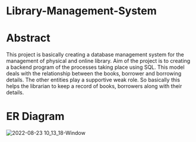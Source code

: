 # Library-Management-System
# Abstract
This project is basically creating a database management system for the management of physical and online library. Aim of the project is to creating a backend program of 
the processes taking place using SQL. This model deals with the relationship between the books, borrower and borrowing details. The other entities play a supportive weak 
role. So basically this helps the librarian to keep a record of books, borrowers along with their details.
# ER Diagram
![2022-08-23 10_13_18-Window](https://user-images.githubusercontent.com/92921829/186222820-ac6b2d3a-f011-446a-9778-119050ba98c2.png)
